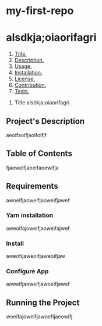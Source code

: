 # my-first-repo

# alsdkja;oiaorifagri

1.  [ Title. ](#title)
2.  [ Description. ](#desc)
3.  [ Usage. ](#usage)
4.  [ Installation. ](#install)
5.  [ License. ](#license)
6.  [ Contribution. ](#contrib)
7.  [ Tests. ](#tests)

<a name=title></a>
1.  Title alsdkja;oiaorifagri

## Project's Description

aeoifaoifjaoifoifjf

## Table of Contents

fjaoweifjaoeifaoewifja

## Requirements

awoeifjaoweifjaoweifjawef

### Yarn installation

aweoifajoweifjaoweifajwef

### Install

aweofijaweoifjaweoifjaw

### Configure App

aoweifjaoweifjawoeifjawef

## Running the Project

woeifajoweifjawoefijaeowifj
